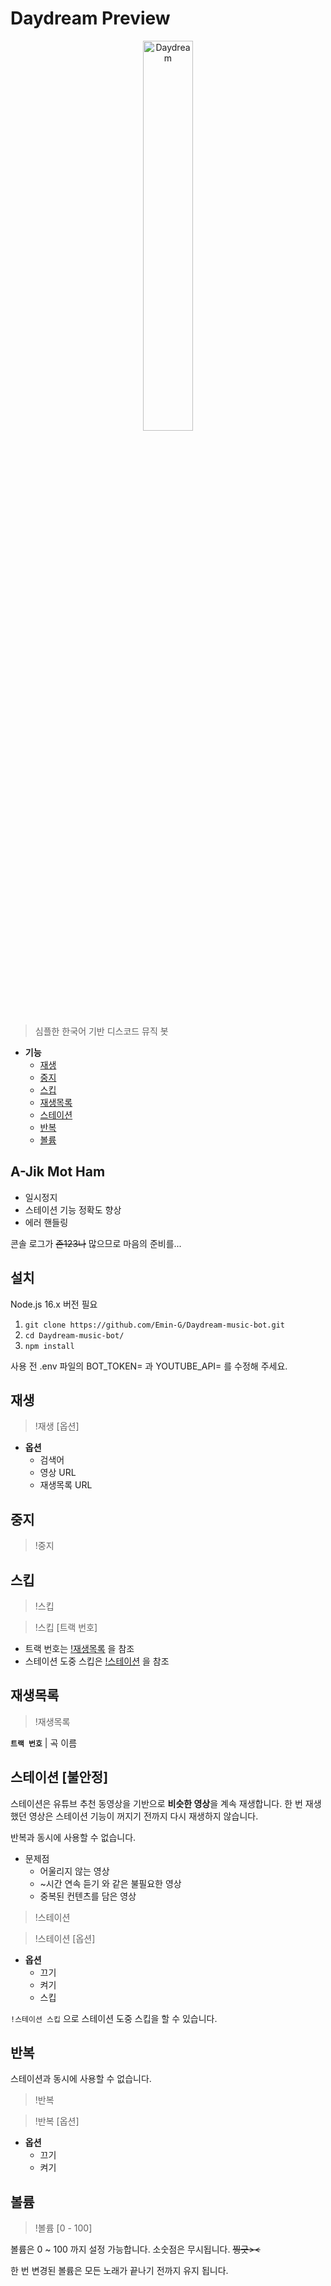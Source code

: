 #  Daydream Preview

<p align="center">
<img src="https://cdn.discordapp.com/attachments/700169481837740122/944227133385998346/sketch-1645180353820.png" alt="Daydream" width="40%">
</p>

> 심플한 한국어 기반 디스코드 뮤직 봇

- **기능**
	- [재생](#재생)
	- [중지](#중지)
	- [스킵](#스킵)
	- [재생목록](#재생목록)
	- [스테이션](#스테이션)
	- [반복](#반복)
	- [볼륨](#볼륨)

## A-Jik Mot Ham

 - 일시정지
 - 스테이션 기능 정확도 향상
 - 에러 핸들링

콘솔 로그가 ~~존123나~~ 많으므로 마음의 준비를...

## 설치

Node.js 16.x 버전 필요

 1. `git clone https://github.com/Emin-G/Daydream-music-bot.git`
 2. `cd Daydream-music-bot/`
 3. `npm install`

사용 전 .env 파일의  BOT_TOKEN=  과  YOUTUBE_API=  를 수정해 주세요.

## 재생
> !재생 [옵션]

 - **옵션**
	 - 검색어
	 - 영상 URL
	 - 재생목록 URL

## 중지
> !중지

## 스킵
> !스킵

> !스킵 [트랙 번호]

 - 트랙 번호는 [!재생목록](#재생목록) 을 참조
 - 스테이션 도중 스킵은 [!스테이션](#스테이션) 을 참조

## 재생목록
> !재생목록

**`트랙 번호`** | 곡 이름

## 스테이션 [불안정]
스테이션은 유튜브 추천 동영상을 기반으로 **비슷한 영상**을 계속 재생합니다.
한 번 재생했던 영상은 스테이션 기능이 꺼지기 전까지 다시 재생하지 않습니다.

반복과 동시에 사용할 수 없습니다.

 - 문제점
	 - 어울리지 않는 영상
	 - ~시간 연속 듣기 와 같은 불필요한 영상
	 - 중복된 컨텐츠를 담은 영상

> !스테이션

> !스테이션 [옵션]

 - **옵션**
	 - 끄기
	 - 켜기
	 - 스킵

`!스테이션 스킵` 으로 스테이션 도중 스킵을 할 수 있습니다.

## 반복
스테이션과 동시에 사용할 수 없습니다.

> !반복

> !반복 [옵션]

 - **옵션**
	 - 끄기
	 - 켜기

## 볼륨
> !볼륨 [0 - 100]

볼륨은 0 ~ 100 까지 설정 가능합니다.
소숫점은 무시됩니다. ~~찡긋><~~

한 번 변경된 볼륨은 모든 노래가 끝나기 전까지 유지 됩니다.
